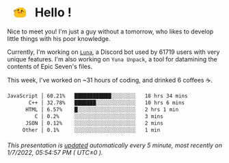 <h1>   <img src="./spoink.gif" style="vertical-align:middle;" width="30px">   Hello ! </h1>

Nice to meet you! I'm just a guy without a tomorrow, who likes to develop little things with his poor knowledge.

Currently, I'm working on <a href='https://github.com/Asgarrrr/Luna'>`Luna`</a>, a Discord bot used by 61719 users with very unique features. I'm also working on `Yuna Unpack`, a tool for datamining the contents of Epic Seven's files.

This week, I've worked on ~31 hours of coding, and drinked 6 coffees ☕.

```
JavaScript │ 60.21%   ████████████░░░░░░░░   18 hrs 34 mins
       C++ │ 32.78%   ███████░░░░░░░░░░░░░   10 hrs 6 mins
      HTML │ 6.57%    █░░░░░░░░░░░░░░░░░░░   2 hrs 1 min
         C │ 0.2%     ░░░░░░░░░░░░░░░░░░░░   3 mins
      JSON │ 0.12%    ░░░░░░░░░░░░░░░░░░░░   2 mins
     Other │ 0.1%     ░░░░░░░░░░░░░░░░░░░░   1 min
```

###### This presentation is [updated](https://github.com/Asgarrrr) automatically every 5 minute, most recently on 1/7/2022, 05:54:57 PM ( UTC±0 ).